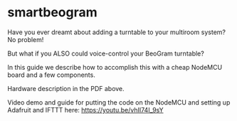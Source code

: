 # smartbeogram

Have you ever dreamt about adding a turntable to your multiroom system? No problem! 

But what if you ALSO could voice-control your BeoGram turntable?

In this guide we describe how to accomplish this with a cheap NodeMCU board and a few components.

Hardware description in the PDF above.

Video demo and guide for putting the code on the NodeMCU and setting up Adafruit and IFTTT here: https://youtu.be/vhII74I_9sY
